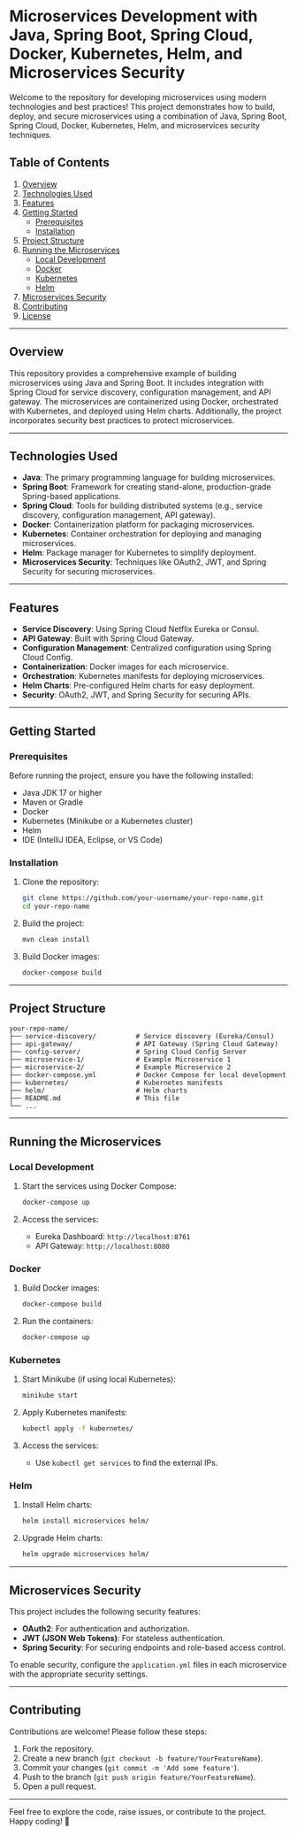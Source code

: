# Microservices Development with Java, Spring Boot, Spring Cloud, Docker, Kubernetes, Helm, and Microservices Security

Welcome to the repository for developing microservices using modern technologies and best practices! This project demonstrates how to build, deploy, and secure microservices using a combination of Java, Spring Boot, Spring Cloud, Docker, Kubernetes, Helm, and microservices security techniques.

## Table of Contents
1. [Overview](#overview)
2. [Technologies Used](#technologies-used)
3. [Features](#features)
4. [Getting Started](#getting-started)
   - [Prerequisites](#prerequisites)
   - [Installation](#installation)
5. [Project Structure](#project-structure)
6. [Running the Microservices](#running-the-microservices)
   - [Local Development](#local-development)
   - [Docker](#docker)
   - [Kubernetes](#kubernetes)
   - [Helm](#helm)
7. [Microservices Security](#microservices-security)
8. [Contributing](#contributing)
9. [License](#license)

---

## Overview

This repository provides a comprehensive example of building microservices using Java and Spring Boot. It includes integration with Spring Cloud for service discovery, configuration management, and API gateway. The microservices are containerized using Docker, orchestrated with Kubernetes, and deployed using Helm charts. Additionally, the project incorporates security best practices to protect microservices.

---

## Technologies Used

- **Java**: The primary programming language for building microservices.
- **Spring Boot**: Framework for creating stand-alone, production-grade Spring-based applications.
- **Spring Cloud**: Tools for building distributed systems (e.g., service discovery, configuration management, API gateway).
- **Docker**: Containerization platform for packaging microservices.
- **Kubernetes**: Container orchestration for deploying and managing microservices.
- **Helm**: Package manager for Kubernetes to simplify deployment.
- **Microservices Security**: Techniques like OAuth2, JWT, and Spring Security for securing microservices.

---

## Features

- **Service Discovery**: Using Spring Cloud Netflix Eureka or Consul.
- **API Gateway**: Built with Spring Cloud Gateway.
- **Configuration Management**: Centralized configuration using Spring Cloud Config.
- **Containerization**: Docker images for each microservice.
- **Orchestration**: Kubernetes manifests for deploying microservices.
- **Helm Charts**: Pre-configured Helm charts for easy deployment.
- **Security**: OAuth2, JWT, and Spring Security for securing APIs.

---

## Getting Started

### Prerequisites

Before running the project, ensure you have the following installed:

- Java JDK 17 or higher
- Maven or Gradle
- Docker
- Kubernetes (Minikube or a Kubernetes cluster)
- Helm
- IDE (IntelliJ IDEA, Eclipse, or VS Code)

### Installation

1. Clone the repository:
   ```bash
   git clone https://github.com/your-username/your-repo-name.git
   cd your-repo-name
   ```

2. Build the project:
   ```bash
   mvn clean install
   ```

3. Build Docker images:
   ```bash
   docker-compose build
   ```

---

## Project Structure

```
your-repo-name/
├── service-discovery/          # Service discovery (Eureka/Consul)
├── api-gateway/                # API Gateway (Spring Cloud Gateway)
├── config-server/              # Spring Cloud Config Server
├── microservice-1/             # Example Microservice 1
├── microservice-2/             # Example Microservice 2
├── docker-compose.yml          # Docker Compose for local development
├── kubernetes/                 # Kubernetes manifests
├── helm/                       # Helm charts
├── README.md                   # This file
└── ...
```

---

## Running the Microservices

### Local Development

1. Start the services using Docker Compose:
   ```bash
   docker-compose up
   ```

2. Access the services:
   - Eureka Dashboard: `http://localhost:8761`
   - API Gateway: `http://localhost:8080`

### Docker

1. Build Docker images:
   ```bash
   docker-compose build
   ```

2. Run the containers:
   ```bash
   docker-compose up
   ```

### Kubernetes

1. Start Minikube (if using local Kubernetes):
   ```bash
   minikube start
   ```

2. Apply Kubernetes manifests:
   ```bash
   kubectl apply -f kubernetes/
   ```

3. Access the services:
   - Use `kubectl get services` to find the external IPs.

### Helm

1. Install Helm charts:
   ```bash
   helm install microservices helm/
   ```

2. Upgrade Helm charts:
   ```bash
   helm upgrade microservices helm/
   ```

---

## Microservices Security

This project includes the following security features:

- **OAuth2**: For authentication and authorization.
- **JWT (JSON Web Tokens)**: For stateless authentication.
- **Spring Security**: For securing endpoints and role-based access control.

To enable security, configure the `application.yml` files in each microservice with the appropriate security settings.

---

## Contributing

Contributions are welcome! Please follow these steps:

1. Fork the repository.
2. Create a new branch (`git checkout -b feature/YourFeatureName`).
3. Commit your changes (`git commit -m 'Add some feature'`).
4. Push to the branch (`git push origin feature/YourFeatureName`).
5. Open a pull request.

---

Feel free to explore the code, raise issues, or contribute to the project. Happy coding! 🚀
